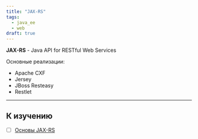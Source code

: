 ```yaml
---
title: "JAX-RS"
tags:
  - java_ee
  - web
draft: true
---
```


**JAX-RS** - Java API for RESTful Web Services

Основные реализации:
- Apache CXF
- Jersey
- JBoss Resteasy
- Restlet

---
## К изучению
- [ ] [Основы JAX-RS](https://habr.com/ru/post/140181/)